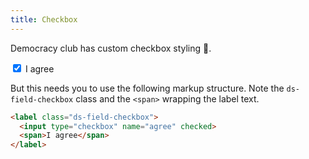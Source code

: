 ```yaml
---
title: Checkbox
---
```


Democracy club has custom checkbox styling 🙌.

<div class="ds-scope">
  <form>
    <label class="ds-field-checkbox">
      <input type="checkbox" name="agree" checked>
      <span>I agree</span>
    </label>
  </form>
</div>

But this needs you to use the following markup structure. Note the `ds-field-checkbox` class and the `<span>` wrapping the label text.

```html
<label class="ds-field-checkbox">
  <input type="checkbox" name="agree" checked>
  <span>I agree</span>
</label>
```

